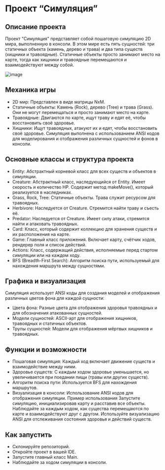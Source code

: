 # Проект “Симуляция”
## Описание проекта
Проект "Симуляция" представляет собой пошаговую симуляцию 2D мира, выполненную в консоли. В этом мире есть пять сущностей: три статичных объекта (камень, дерево и трава) и два типа существ (хищники и травоядные). 
Статичные объекты просто занимают место на карте, тогда как хищники и травоядные перемещаются и взаимодействуют между собой.


![image](https://github.com/ssss1131/Simulation/assets/115891255/819347bb-5966-4efb-91fa-a1b7d5364499)

## Механика игры
- 2D мир: Представлен в виде матрицы NxM.
- Статичные объекты: Камень (Rock), дерево (Tree) и трава (Grass). Они не могут перемещаться и просто занимают место на карте.
- Травоядные: Двигаются по карте, ищут траву и едят её, чтобы восстановить своё здоровье.
- Хищники: Ищут травоядных, атакуют их и едят, чтобы восстановить своё здоровье.
Симуляция выполнена с использованием ANSI кодов для моделирования и отображения различных сущностей и фонов в консоли.

## Основные классы и структура проекта
- Entity: Абстрактный корневой класс для всех существ и объектов в симуляции.
- Creature: Абстрактный класс, наследующийся от Entity. Имеет скорость и количество HP. Содержит метод makeMove(), который реализуется в наследниках.
- Grass, Rock, Tree: Статичные объекты. Трава служит ресурсом для травоядных.
- Herbivore: Наследуется от Creature. Стремится найти траву и съесть её.
- Predator: Наследуется от Creature. Имеет силу атаки, стремится найти и атаковать травоядных.
- Card: Класс, который содержит коллекцию для хранения существ и их расположения на карте.
- Game: Главный класс приложения. Включает карту, счётчик ходов, рендерер поля и список действий.
- Actions: Класс, содержащий действия, исполняемые перед стартом симуляции или на каждом ходу.
- BFS (Breadth-First Search): Алгоритм поиска пути, используемый для нахождения маршрута между сущностями.

## Графика и визуализация
Симуляция использует ANSI коды для создания моделей и отображения различных цветов фона для каждой сущности:

- Цвета фона: Разные цвета для отображения здоровья травоядных и для обозначения атакованных сущностей.
- Модели сущностей: ASCII-арт для отображения хищников, травоядных и статичных объектов.
- Трупы сущностей: Модели для отображения мёртвых хищников и травоядных.

## Функции и возможности
- Пошаговая симуляция: Каждый ход включает движение существ и взаимодействие между ними.
- Здоровье существ: С каждым ходом здоровье уменьшается, но увеличивается при поедании пищи (травы или других существ).
- Алгоритм поиска пути: Используется BFS для нахождения маршрутов.
- Визуализация в консоли: Использование ANSI кодов для отображения симуляции.
Пример использования
Запустите симуляцию, инициализировав карту и расставив все объекты.
Наблюдайте за каждым ходом, как существа перемещаются по карте и взаимодействуют друг с другом.
Используйте визуализацию ANSI для отслеживания состояния здоровья и действий существ.

## Как запустить
- Склонируйте репозиторий.
- Откройте проект в вашей IDE.
- Запустите главный класс Main.
- Наблюдайте за ходом симуляции в консоли.
